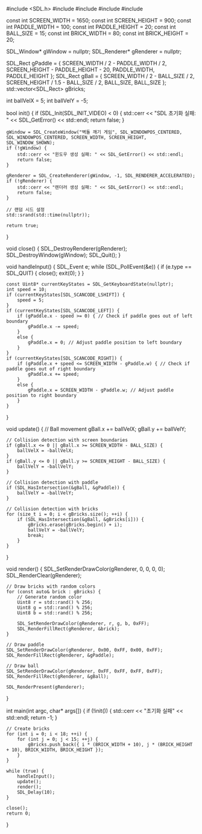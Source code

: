 #include <SDL.h>
#include <iostream>
#include <vector>
#include <cstdlib>
#include <ctime>

const int SCREEN_WIDTH = 1650;
const int SCREEN_HEIGHT = 900;
const int PADDLE_WIDTH = 100;
const int PADDLE_HEIGHT = 20;
const int BALL_SIZE = 15;
const int BRICK_WIDTH = 80;
const int BRICK_HEIGHT = 20;

SDL_Window* gWindow = nullptr;
SDL_Renderer* gRenderer = nullptr;

SDL_Rect gPaddle = { SCREEN_WIDTH / 2 - PADDLE_WIDTH / 2, SCREEN_HEIGHT - PADDLE_HEIGHT - 20, PADDLE_WIDTH, PADDLE_HEIGHT };
SDL_Rect gBall = { SCREEN_WIDTH / 2 - BALL_SIZE / 2, SCREEN_HEIGHT / 1.5 - BALL_SIZE / 2, BALL_SIZE, BALL_SIZE };
std::vector<SDL_Rect> gBricks;

int ballVelX = 5;
int ballVelY = -5;

bool init() {
    if (SDL_Init(SDL_INIT_VIDEO) < 0) {
        std::cerr << "SDL 초기화 실패: " << SDL_GetError() << std::endl;
        return false;
    }

    gWindow = SDL_CreateWindow("벽돌 깨기 게임", SDL_WINDOWPOS_CENTERED, SDL_WINDOWPOS_CENTERED, SCREEN_WIDTH, SCREEN_HEIGHT, SDL_WINDOW_SHOWN);
    if (!gWindow) {
        std::cerr << "윈도우 생성 실패: " << SDL_GetError() << std::endl;
        return false;
    }

    gRenderer = SDL_CreateRenderer(gWindow, -1, SDL_RENDERER_ACCELERATED);
    if (!gRenderer) {
        std::cerr << "렌더러 생성 실패: " << SDL_GetError() << std::endl;
        return false;
    }

    // 랜덤 시드 설정
    std::srand(std::time(nullptr));

    return true;
}

void close() {
    SDL_DestroyRenderer(gRenderer);
    SDL_DestroyWindow(gWindow);
    SDL_Quit();
}

void handleInput() {
    SDL_Event e;
    while (SDL_PollEvent(&e)) {
        if (e.type == SDL_QUIT) {
            close();
            exit(0);
        }
    }

    const Uint8* currentKeyStates = SDL_GetKeyboardState(nullptr);
    int speed = 10;
    if (currentKeyStates[SDL_SCANCODE_LSHIFT]) {
        speed = 5;
    }
    if (currentKeyStates[SDL_SCANCODE_LEFT]) {
        if (gPaddle.x - speed >= 0) { // Check if paddle goes out of left boundary
            gPaddle.x -= speed;
        }
        else {
            gPaddle.x = 0; // Adjust paddle position to left boundary
        }
    }
    if (currentKeyStates[SDL_SCANCODE_RIGHT]) {
        if (gPaddle.x + speed <= SCREEN_WIDTH - gPaddle.w) { // Check if paddle goes out of right boundary
            gPaddle.x += speed;
        }
        else {
            gPaddle.x = SCREEN_WIDTH - gPaddle.w; // Adjust paddle position to right boundary
        }
    }
}


void update() {
    // Ball movement
    gBall.x += ballVelX;
    gBall.y += ballVelY;

    // Collision detection with screen boundaries
    if (gBall.x <= 0 || gBall.x >= SCREEN_WIDTH - BALL_SIZE) {
        ballVelX = -ballVelX;
    }
    if (gBall.y <= 0 || gBall.y >= SCREEN_HEIGHT - BALL_SIZE) {
        ballVelY = -ballVelY;
    }

    // Collision detection with paddle
    if (SDL_HasIntersection(&gBall, &gPaddle)) {
        ballVelY = -ballVelY;
    }

    // Collision detection with bricks
    for (size_t i = 0; i < gBricks.size(); ++i) {
        if (SDL_HasIntersection(&gBall, &gBricks[i])) {
            gBricks.erase(gBricks.begin() + i);
            ballVelY = -ballVelY;
            break;
        }
    }
}

void render() {
    SDL_SetRenderDrawColor(gRenderer, 0, 0, 0, 0);
    SDL_RenderClear(gRenderer);

    // Draw bricks with random colors
    for (const auto& brick : gBricks) {
        // Generate random color
        Uint8 r = std::rand() % 256;
        Uint8 g = std::rand() % 256;
        Uint8 b = std::rand() % 256;

        SDL_SetRenderDrawColor(gRenderer, r, g, b, 0xFF);
        SDL_RenderFillRect(gRenderer, &brick);
    }

    // Draw paddle
    SDL_SetRenderDrawColor(gRenderer, 0x00, 0xFF, 0x00, 0xFF);
    SDL_RenderFillRect(gRenderer, &gPaddle);

    // Draw ball
    SDL_SetRenderDrawColor(gRenderer, 0xFF, 0xFF, 0xFF, 0xFF);
    SDL_RenderFillRect(gRenderer, &gBall);

    SDL_RenderPresent(gRenderer);
}

int main(int argc, char* args[]) {
    if (!init()) {
        std::cerr << "초기화 실패" << std::endl;
        return -1;
    }

    // Create bricks
    for (int i = 0; i < 18; ++i) {
        for (int j = 0; j < 15; ++j) {
            gBricks.push_back({ i * (BRICK_WIDTH + 10), j * (BRICK_HEIGHT + 10), BRICK_WIDTH, BRICK_HEIGHT });
        }
    }

    while (true) {
        handleInput();
        update();   
        render();
        SDL_Delay(10);
    }

    close();
    return 0;
}
